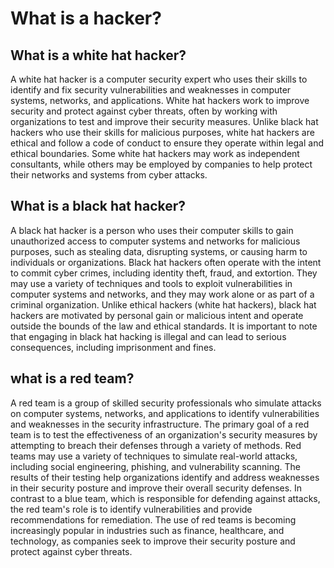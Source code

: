 # What is a hacker?


## What is a white hat hacker?

A white hat hacker is a computer security expert who uses their skills to identify and fix security vulnerabilities and weaknesses in computer systems, networks, and applications. White hat hackers work to improve security and protect against cyber threats, often by working with organizations to test and improve their security measures. Unlike black hat hackers who use their skills for malicious purposes, white hat hackers are ethical and follow a code of conduct to ensure they operate within legal and ethical boundaries. Some white hat hackers may work as independent consultants, while others may be employed by companies to help protect their networks and systems from cyber attacks.


## What is a black hat hacker?

A black hat hacker is a person who uses their computer skills to gain unauthorized access to computer systems and networks for malicious purposes, such as stealing data, disrupting systems, or causing harm to individuals or organizations. Black hat hackers often operate with the intent to commit cyber crimes, including identity theft, fraud, and extortion. They may use a variety of techniques and tools to exploit vulnerabilities in computer systems and networks, and they may work alone or as part of a criminal organization. Unlike ethical hackers (white hat hackers), black hat hackers are motivated by personal gain or malicious intent and operate outside the bounds of the law and ethical standards. It is important to note that engaging in black hat hacking is illegal and can lead to serious consequences, including imprisonment and fines.


## what is a red team?

A red team is a group of skilled security professionals who simulate attacks on computer systems, networks, and applications to identify vulnerabilities and weaknesses in the security infrastructure. The primary goal of a red team is to test the effectiveness of an organization's security measures by attempting to breach their defenses through a variety of methods. Red teams may use a variety of techniques to simulate real-world attacks, including social engineering, phishing, and vulnerability scanning. The results of their testing help organizations identify and address weaknesses in their security posture and improve their overall security defenses. In contrast to a blue team, which is responsible for defending against attacks, the red team's role is to identify vulnerabilities and provide recommendations for remediation. The use of red teams is becoming increasingly popular in industries such as finance, healthcare, and technology, as companies seek to improve their security posture and protect against cyber threats.

